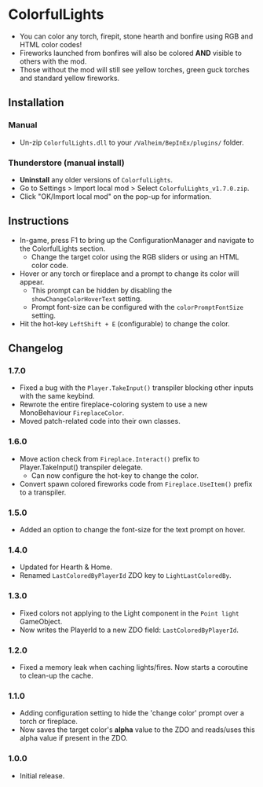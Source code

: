 # ColorfulLights

  * You can color any torch, firepit, stone hearth and bonfire using RGB and HTML color codes!
  * Fireworks launched from bonfires will also be colored **AND** visible to others with the mod.
  * Those without the mod will still see yellow torches, green guck torches and standard yellow fireworks.

## Installation

### Manual

  * Un-zip `ColorfulLights.dll` to your `/Valheim/BepInEx/plugins/` folder.

### Thunderstore (manual install)

  * **Uninstall** any older versions of `ColorfulLights`.
  * Go to Settings > Import local mod > Select `ColorfulLights_v1.7.0.zip`.
  * Click "OK/Import local mod" on the pop-up for information.

## Instructions

  * In-game, press F1 to bring up the ConfigurationManager and navigate to the ColorfulLights section.
    * Change the target color using the RGB sliders or using an HTML color code.
  * Hover or any torch or fireplace and a prompt to change its color will appear.
    * This prompt can be hidden by disabling the `showChangeColorHoverText` setting.
    * Prompt font-size can be configured with the `colorPromptFontSize` setting.
  * Hit the hot-key `LeftShift + E` (configurable) to change the color.

## Changelog

### 1.7.0

  * Fixed a bug with the `Player.TakeInput()` transpiler blocking other inputs with the same keybind.
  * Rewrote the entire fireplace-coloring system to use a new MonoBehaviour `FireplaceColor`.
  * Moved patch-related code into their own classes.

### 1.6.0

  * Move action check from `Fireplace.Interact()` prefix to Player.TakeInput() transpiler delegate.
    * Can now configure the hot-key to change the color.
  * Convert spawn colored fireworks code from `Fireplace.UseItem()` prefix to a transpiler.

### 1.5.0

  * Added an option to change the font-size for the text prompt on hover.

### 1.4.0

  * Updated for Hearth & Home.
  * Renamed `LastColoredByPlayerId` ZDO key to `LightLastColoredBy`.

### 1.3.0

  * Fixed colors not applying to the Light component in the `Point light` GameObject.
  * Now writes the PlayerId to a new ZDO field: `LastColoredByPlayerId`.

### 1.2.0

  * Fixed a memory leak when caching lights/fires. Now starts a coroutine to clean-up the cache.

### 1.1.0

  * Adding configuration setting to hide the 'change color' prompt over a torch or fireplace.
  * Now saves the target color's **alpha** value to the ZDO and reads/uses this alpha value if present in the ZDO.

### 1.0.0

  * Initial release.